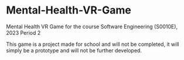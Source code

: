 # Mental-Health-VR-Game
Mental Health VR Game for the course Software Engineering (S0010E), 2023 Period 2

This game is a project made for school and will not be completed, it will simply be a prototype and will not be further developed.
